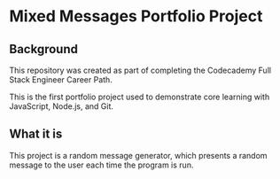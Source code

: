 # Mixed Messages Portfolio Project

## Background

This repository was created as part of completing the Codecademy Full Stack Engineer Career Path.

This is the first portfolio project used to demonstrate core learning with JavaScript, Node.js, and Git.

## What it is

This project is a random message generator, which presents a random message to the user each time the program is run.

